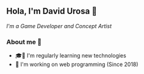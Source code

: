 ## Hola, I'm David Urosa 🥨
*I'm a Game Developer and Concept Artist*

### About me 🏓
- 🎓🏫 I'm regularly learning new technologies
- 💾 I'm working on web programming (Since 2018)



